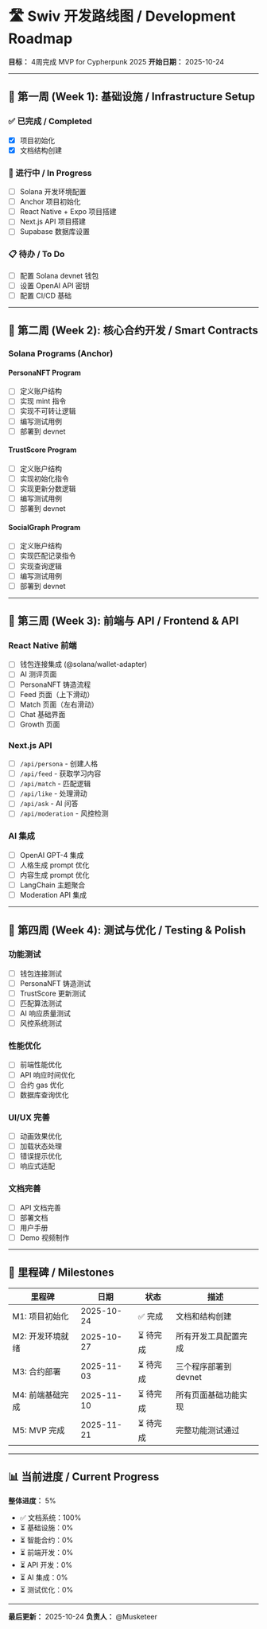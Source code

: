 # 🛣️ Swiv 开发路线图 / Development Roadmap

**目标：** 4周完成 MVP for Cypherpunk 2025
**开始日期：** 2025-10-24

---

## 📅 第一周 (Week 1): 基础设施 / Infrastructure Setup

### ✅ 已完成 / Completed
- [x] 项目初始化
- [x] 文档结构创建

### 🔄 进行中 / In Progress
- [ ] Solana 开发环境配置
- [ ] Anchor 项目初始化
- [ ] React Native + Expo 项目搭建
- [ ] Next.js API 项目搭建
- [ ] Supabase 数据库设置

### 📋 待办 / To Do
- [ ] 配置 Solana devnet 钱包
- [ ] 设置 OpenAI API 密钥
- [ ] 配置 CI/CD 基础

---

## 📅 第二周 (Week 2): 核心合约开发 / Smart Contracts

### Solana Programs (Anchor)

#### PersonaNFT Program
- [ ] 定义账户结构
- [ ] 实现 mint 指令
- [ ] 实现不可转让逻辑
- [ ] 编写测试用例
- [ ] 部署到 devnet

#### TrustScore Program
- [ ] 定义账户结构
- [ ] 实现初始化指令
- [ ] 实现更新分数逻辑
- [ ] 编写测试用例
- [ ] 部署到 devnet

#### SocialGraph Program
- [ ] 定义账户结构
- [ ] 实现匹配记录指令
- [ ] 实现查询逻辑
- [ ] 编写测试用例
- [ ] 部署到 devnet

---

## 📅 第三周 (Week 3): 前端与 API / Frontend & API

### React Native 前端
- [ ] 钱包连接集成 (@solana/wallet-adapter)
- [ ] AI 测评页面
- [ ] PersonaNFT 铸造流程
- [ ] Feed 页面（上下滑动）
- [ ] Match 页面（左右滑动）
- [ ] Chat 基础界面
- [ ] Growth 页面

### Next.js API
- [ ] `/api/persona` - 创建人格
- [ ] `/api/feed` - 获取学习内容
- [ ] `/api/match` - 匹配逻辑
- [ ] `/api/like` - 处理滑动
- [ ] `/api/ask` - AI 问答
- [ ] `/api/moderation` - 风控检测

### AI 集成
- [ ] OpenAI GPT-4 集成
- [ ] 人格生成 prompt 优化
- [ ] 内容生成 prompt 优化
- [ ] LangChain 主题聚合
- [ ] Moderation API 集成

---

## 📅 第四周 (Week 4): 测试与优化 / Testing & Polish

### 功能测试
- [ ] 钱包连接测试
- [ ] PersonaNFT 铸造测试
- [ ] TrustScore 更新测试
- [ ] 匹配算法测试
- [ ] AI 响应质量测试
- [ ] 风控系统测试

### 性能优化
- [ ] 前端性能优化
- [ ] API 响应时间优化
- [ ] 合约 gas 优化
- [ ] 数据库查询优化

### UI/UX 完善
- [ ] 动画效果优化
- [ ] 加载状态处理
- [ ] 错误提示优化
- [ ] 响应式适配

### 文档完善
- [ ] API 文档完善
- [ ] 部署文档
- [ ] 用户手册
- [ ] Demo 视频制作

---

## 🎯 里程碑 / Milestones

| 里程碑 | 日期 | 状态 | 描述 |
|--------|------|------|------|
| M1: 项目初始化 | 2025-10-24 | ✅ 完成 | 文档和结构创建 |
| M2: 开发环境就绪 | 2025-10-27 | ⏳ 待完成 | 所有开发工具配置完成 |
| M3: 合约部署 | 2025-11-03 | ⏳ 待完成 | 三个程序部署到 devnet |
| M4: 前端基础完成 | 2025-11-10 | ⏳ 待完成 | 所有页面基础功能实现 |
| M5: MVP 完成 | 2025-11-21 | ⏳ 待完成 | 完整功能测试通过 |

---

## 📊 当前进度 / Current Progress

**整体进度：** 5%
- ✅ 文档系统：100%
- ⏳ 基础设施：0%
- ⏳ 智能合约：0%
- ⏳ 前端开发：0%
- ⏳ API 开发：0%
- ⏳ AI 集成：0%
- ⏳ 测试优化：0%

---

**最后更新：** 2025-10-24
**负责人：** @Musketeer


